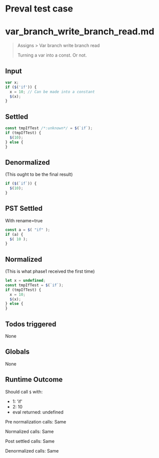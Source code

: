 # Preval test case

# var_branch_write_branch_read.md

> Assigns > Var branch write branch read
>
> Turning a var into a const. Or not.

## Input

`````js filename=intro
var x;
if ($('if')) {
  x = 10; // Can be made into a constant
  $(x);
}
`````


## Settled


`````js filename=intro
const tmpIfTest /*:unknown*/ = $(`if`);
if (tmpIfTest) {
  $(10);
} else {
}
`````


## Denormalized
(This ought to be the final result)

`````js filename=intro
if ($(`if`)) {
  $(10);
}
`````


## PST Settled
With rename=true

`````js filename=intro
const a = $( "if" );
if (a) {
  $( 10 );
}
`````


## Normalized
(This is what phase1 received the first time)

`````js filename=intro
let x = undefined;
const tmpIfTest = $(`if`);
if (tmpIfTest) {
  x = 10;
  $(x);
} else {
}
`````


## Todos triggered


None


## Globals


None


## Runtime Outcome


Should call `$` with:
 - 1: 'if'
 - 2: 10
 - eval returned: undefined

Pre normalization calls: Same

Normalized calls: Same

Post settled calls: Same

Denormalized calls: Same
